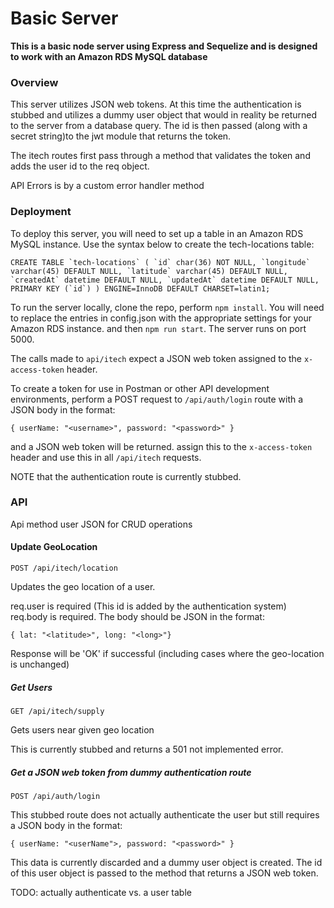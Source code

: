 # Basic Server #

__This is a basic node server using Express and Sequelize and is designed to work
with an Amazon RDS MySQL database__

### Overview
This server utilizes JSON web tokens.  At this time the authentication is stubbed
and utilizes a dummy user object that would in reality be returned to the server
from a database query.  The id is then passed (along with a secret string)to the
jwt module that returns the token.

The itech routes first pass through a method that validates the token and adds the
user id to the req object.

API Errors is by a custom error handler method

### Deployment
To deploy this server, you will need to set up a table in an Amazon
RDS MySQL instance.  Use the syntax below to create the tech-locations table:

```CREATE TABLE `tech-locations` (
  `id` char(36) NOT NULL,
  `longitude` varchar(45) DEFAULT NULL,
  `latitude` varchar(45) DEFAULT NULL,
  `createdAt` datetime DEFAULT NULL,
  `updatedAt` datetime DEFAULT NULL,
  PRIMARY KEY (`id`)
) ENGINE=InnoDB DEFAULT CHARSET=latin1;```

To run the server locally, clone the repo, perform `npm install`.  You will need
to replace the entries in config.json with the appropriate settings for your
Amazon RDS instance. and then `npm run start`.
The server runs on port 5000. 

The calls made to `api/itech` expect a JSON web token assigned to the `x-access-token`
header.

To create a token for use in Postman or other API development environments, perform a 
POST request to `/api/auth/login` route with a JSON body in the format:

`{ userName: "<username>", password: "<password>" }`

and a JSON web token will be returned.  assign this to the `x-access-token` header and use this in all
`/api/itech` requests.

NOTE that the authentication route is currently stubbed.

### API

Api method user JSON for CRUD operations

#### Update GeoLocation

```POST /api/itech/location```

Updates the geo location of a user.

req.user is required (This id is added by the authentication system)
req.body is required.  The body should be JSON in the format:

`{ lat: "<latitude>", long: "<long>"}`

Response will be 'OK' if successful (including cases where the
geo-location is unchanged)

##### Get Users

```GET /api/itech/supply```

Gets users near given geo location

This is currently stubbed and returns a 501 not implemented error.

##### Get a JSON web token from dummy authentication route

`POST /api/auth/login`

This stubbed route does not actually authenticate the user but still
requires a JSON body in the format:

`{ userName: "<userName">, password: "<password>" }` 

This data is currently discarded and a dummy user object is created.
The id of this user object is passed to the method that returns a JSON
web token.

TODO: actually authenticate vs. a user table